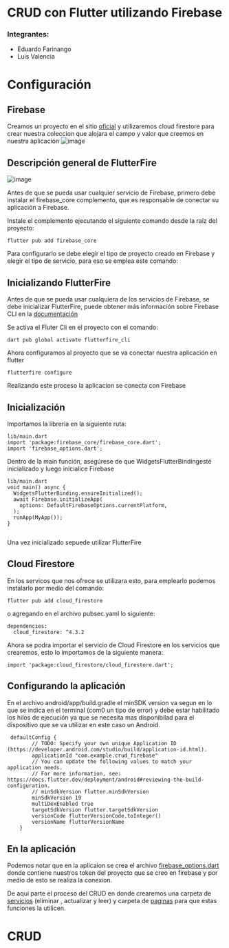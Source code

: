 # CRUD con Flutter utilizando Firebase

### Integrantes: 
- Eduardo Farinango
- Luis Valencia

# Configuración
## Firebase 
Creamos un proyecto en el sitio [oficial](https://firebase.google.com/?hl=es-419) y utilizaremos cloud firestore para crear nuestra coleccion que alojara el campo y valor que creemos en nuestra aplicación
![image](https://user-images.githubusercontent.com/77359338/218292674-a39a0d87-3f21-410f-89db-c9cf2cae4f0d.png)

## Descripción general de FlutterFire

![image](https://user-images.githubusercontent.com/77359338/218292757-d83232b6-6e72-4baa-ba71-daa88490fe04.png)



Antes de que se pueda usar cualquier servicio de Firebase, primero debe instalar el firebase_core complemento, que es responsable de conectar su aplicación a Firebase.

Instale el complemento ejecutando el siguiente comando desde la raíz del proyecto:
```
flutter pub add firebase_core
```
Para configurarlo se debe elegir el tipo de proyecto creado en Firebase y elegir el tipo de servicio, para eso se emplea este comando:
## Inicializando FlutterFire

Antes de que se pueda usar cualquiera de los servicios de Firebase, se debe inicializar FlutterFire, puede obtener más información sobre Firebase CLI en la [documentación](https://firebase.google.com/docs/cli)


Se activa el Fluter Cli en el proyecto con el comando: 

```
dart pub global activate flutterfire_cli
```

Ahora configuramos al proyecto que se va conectar nuestra aplicación en flutter
```
flutterfire configure
```
Realizando este proceso la aplicacion se conecta con Firebase


## Inicialización

Importamos la libreria en la siguiente ruta: 
```
lib/main.dart
import 'package:firebase_core/firebase_core.dart';
import 'firebase_options.dart';
```
Dentro de la main función, asegúrese de que WidgetsFlutterBindingesté inicializado y luego inicialice Firebase
```
lib/main.dart
void main() async {
  WidgetsFlutterBinding.ensureInitialized();
  await Firebase.initializeApp(
    options: DefaultFirebaseOptions.currentPlatform,
  );
  runApp(MyApp());
}


```
Una vez inicializado sepuede utilizar FlutterFire

## Cloud Firestore

En los servicos que nos ofrece se utilizara esto, para emplearlo podemos instalarlo por medio del comando:
```
flutter pub add cloud_firestore
```
o agregando en el archivo pubsec.yaml lo siguiente: 

```
dependencies:
  cloud_firestore: ^4.3.2
```
Ahora se podra importar el servicio de Cloud Firestore en los servicios que crearemos, esto lo importamos de la siguiente manera:
```
import 'package:cloud_firestore/cloud_firestore.dart';
```

## Configurando la aplicación

En el archivo android/app/build.gradle el minSDK version va segun en lo que se indica en el terminal (com0 un tipo de error) y debe estar habilitado los hilos de ejecución ya que se necesita mas disponibilad para el dispositivo que se va utilizar en este caso un Android.


```
 defaultConfig {
        // TODO: Specify your own unique Application ID (https://developer.android.com/studio/build/application-id.html).
        applicationId "com.example.crud_firebase"
        // You can update the following values to match your application needs.
        // For more information, see: https://docs.flutter.dev/deployment/android#reviewing-the-build-configuration.
        // minSdkVersion flutter.minSdkVersion
        minSdkVersion 19
        multiDexEnabled true
        targetSdkVersion flutter.targetSdkVersion
        versionCode flutterVersionCode.toInteger()
        versionName flutterVersionName
    }
```

## En la aplicación

Podemos notar que en la aplicaion se crea el archivo [firebase_options.dart](https://github.com/stalin246/Flutter-CRUDconFirebase/blob/master/lib/firebase_options.dart) donde contiene nuestros token del proyecto que se creo en firebase y por medio de esto se realiza la conexion.

De aqui parte el proceso del CRUD en donde crearemos una carpeta de [servicios](https://github.com/stalin246/Flutter-CRUDconFirebase/tree/master/lib/services) (eliminar , actualizar y leer) y carpeta de [paginas](https://github.com/stalin246/Flutter-CRUDconFirebase/tree/master/lib/pages) para que estas funciones la utilicen. 

# CRUD 

